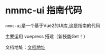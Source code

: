 # nmmc-ui 指南代码

`nmmc-ui`是一个基于Vue2的UI库,这是指南的代码 

主要运用 vuepress 搭建（新技能Get！）

文档地址：[文档地址](https://nmmc-ui-doc.vercel.app/)